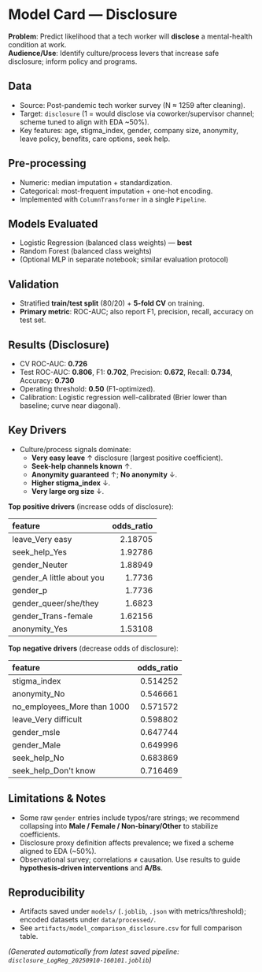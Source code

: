 # Model Card — Disclosure

**Problem**: Predict likelihood that a tech worker will **disclose** a mental-health condition at work.  
**Audience/Use**: Identify culture/process levers that increase safe disclosure; inform policy and programs.

## Data
- Source: Post-pandemic tech worker survey (N ≈ 1259 after cleaning).
- Target: `disclosure` (1 = would disclose via coworker/supervisor channel; scheme tuned to align with EDA ~50%).
- Key features: age, stigma_index, gender, company size, anonymity, leave policy, benefits, care options, seek help.

## Pre-processing
- Numeric: median imputation + standardization.
- Categorical: most-frequent imputation + one-hot encoding.
- Implemented with `ColumnTransformer` in a single `Pipeline`.

## Models Evaluated
- Logistic Regression (balanced class weights) — **best**
- Random Forest (balanced class weights)
- (Optional MLP in separate notebook; similar evaluation protocol)

## Validation
- Stratified **train/test split** (80/20) + **5-fold CV** on training.
- **Primary metric**: ROC-AUC; also report F1, precision, recall, accuracy on test set.

## Results (Disclosure)
- CV ROC-AUC: **0.726**
- Test ROC-AUC: **0.806**, F1: **0.702**, Precision: **0.672**, Recall: **0.734**, Accuracy: **0.730**
- Operating threshold: **0.50** (F1-optimized).  
- Calibration: Logistic regression well-calibrated (Brier lower than baseline; curve near diagonal).

## Key Drivers
- Culture/process signals dominate:
  - **Very easy leave** ↑ disclosure (largest positive coefficient).
  - **Seek-help channels known** ↑.
  - **Anonymity guaranteed** ↑; **No anonymity** ↓.
  - **Higher stigma_index** ↓.
  - **Very large org size** ↓.

**Top positive drivers** (increase odds of disclosure):

| feature                   |   odds_ratio |
|:--------------------------|-------------:|
| leave_Very easy           |      2.18705 |
| seek_help_Yes             |      1.92786 |
| gender_Neuter             |      1.88949 |
| gender_A little about you |      1.7736  |
| gender_p                  |      1.7736  |
| gender_queer/she/they     |      1.6823  |
| gender_Trans-female       |      1.62156 |
| anonymity_Yes             |      1.53108 |

**Top negative drivers** (decrease odds of disclosure):

| feature                     |   odds_ratio |
|:----------------------------|-------------:|
| stigma_index                |     0.514252 |
| anonymity_No                |     0.546661 |
| no_employees_More than 1000 |     0.571572 |
| leave_Very difficult        |     0.598802 |
| gender_msle                 |     0.647744 |
| gender_Male                 |     0.649996 |
| seek_help_No                |     0.683869 |
| seek_help_Don't know        |     0.716469 |

## Limitations & Notes
- Some raw `gender` entries include typos/rare strings; we recommend collapsing into **Male / Female / Non-binary/Other** to stabilize coefficients.
- Disclosure proxy definition affects prevalence; we fixed a scheme aligned to EDA (~50%).
- Observational survey; correlations ≠ causation. Use results to guide **hypothesis-driven interventions** and **A/Bs**.

## Reproducibility
- Artifacts saved under `models/` (`.joblib`, `.json` with metrics/threshold); encoded datasets under `data/processed/`.
- See `artifacts/model_comparison_disclosure.csv` for full comparison table.

*(Generated automatically from latest saved pipeline: `disclosure_LogReg_20250910-160101.joblib`)*